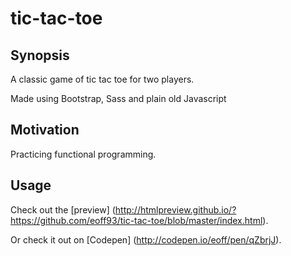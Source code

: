 # tic-tac-toe

## Synopsis

A classic game of tic tac toe for two players.

Made using Bootstrap, Sass and plain old Javascript

## Motivation

Practicing functional programming.

## Usage

Check out the [preview] (http://htmlpreview.github.io/?https://github.com/eoff93/tic-tac-toe/blob/master/index.html).

Or check it out on [Codepen] (http://codepen.io/eoff/pen/qZbrjJ).

